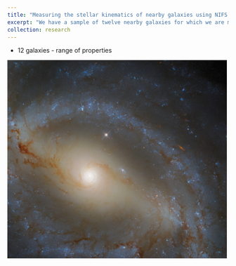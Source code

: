```yaml
---
title: "Measuring the stellar kinematics of nearby galaxies using NIFS AO"
excerpt: "We have a sample of twelve nearby galaxies for which we are measuring the stellar kinematics to address the bias in the types of galaxies with dynamical black hole mass measurements.<br/><img src='/images/ngc5921.png' width='500'>"
collection: research
---
```


- 12 galaxies - range of properties

<img src='/images/ngc5921.png' width='500'>


